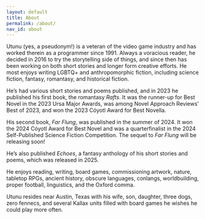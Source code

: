 ```yaml
---
layout: default
title: About
permalink: /about/
nav_id: about
---
```

<!--<h1><img src="/images/Utunu-Smile.png" height="128" width="128"/>About</h1>-->
Utunu (yes, a pseudonym!) is a veteran of the video game industry and has worked therein as a programmer since 1991. Always a voracious reader, he decided in 2016 to try the storytelling side of things, and since then has been working on both short stories and longer form creative efforts. He most enjoys writing LGBTQ+ and anthropomorphic fiction, including science fiction, fantasy, romantasy, and historical fiction.

He’s had various short stories and poems published, and in 2023 he published his first book, the romantasy *Rafts*. It was the runner-up for Best Novel in the 2023 Ursa Major Awards, was among Novel Approach Reviews’ Best of 2023, and won the 2023 Cóyotl Award for Best Novella.

His second book, *Far Flung*, was published in the summer of 2024. It won the 2024 Cóyotl Award for Best Novel and was a quarterfinalist in the 2024 Self-Published Science Fiction Competition. The sequel to *Far Flung* will be releasing soon!

He’s also published *Echoes*, a fantasy anthology of his short stories and poems, which was released in 2025.

He enjoys reading, writing, board games, commissioning artwork, nature, tabletop RPGs, ancient history, obscure languages, conlangs, worldbuilding, proper football, linguistics, and the Oxford comma.

Utunu resides near Austin, Texas with his wife, son, daughter, three dogs, zero fennecs, and several Kallax units filled with board games he wishes he could play more often.